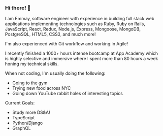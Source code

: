 ### Hi there! 👋

I am Emmay, software engineer with experience in building full stack web applications implementing technologies such as Ruby, Ruby on Rails, JavaScript, React, Redux, Node.js, Express, Mongoose, MongoDB, PostgreSQL, HTML5, CSS3, and much more!

I'm also experienced with Git workflow and working in Agile!

I recently finished a 1000+ hours intense bootcamp at App Academy which is highly selective and immersive where I spent more than 80 hours a week honing my technical skills.

When not coding, I'm usually doing the following:
- Going to the gym 
- Trying new food across NYC
- Going down YouTube rabbit holes of interesting topics

Current Goals:

- Study more DS&A!
- TypeScript
- Python/Django
- GraphQL
